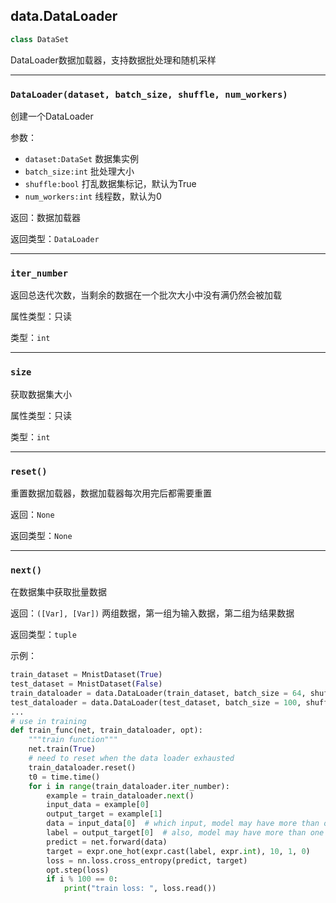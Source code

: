 ## data.DataLoader
```python
class DataSet
```
DataLoader数据加载器，支持数据批处理和随机采样

---
### `DataLoader(dataset, batch_size, shuffle, num_workers)`
创建一个DataLoader

参数：
- `dataset:DataSet` 数据集实例
- `batch_size:int` 批处理大小
- `shuffle:bool` 打乱数据集标记，默认为True
- `num_workers:int` 线程数，默认为0

返回：数据加载器

返回类型：`DataLoader`

---
### `iter_number`

返回总迭代次数，当剩余的数据在一个批次大小中没有满仍然会被加载

属性类型：只读

类型：`int`

---
### `size`

获取数据集大小

属性类型：只读

类型：`int`

---
### `reset()`

重置数据加载器，数据加载器每次用完后都需要重置

返回：`None`

返回类型：`None`

---
### `next()`

在数据集中获取批量数据

返回：`([Var], [Var])` 两组数据，第一组为输入数据，第二组为结果数据

返回类型：`tuple`

示例：

```python
train_dataset = MnistDataset(True)
test_dataset = MnistDataset(False)
train_dataloader = data.DataLoader(train_dataset, batch_size = 64, shuffle = True)
test_dataloader = data.DataLoader(test_dataset, batch_size = 100, shuffle = False)
...
# use in training
def train_func(net, train_dataloader, opt):
    """train function"""
    net.train(True)
    # need to reset when the data loader exhausted
    train_dataloader.reset()
    t0 = time.time()
    for i in range(train_dataloader.iter_number):
        example = train_dataloader.next()
        input_data = example[0]
        output_target = example[1]
        data = input_data[0]  # which input, model may have more than one inputs
        label = output_target[0]  # also, model may have more than one outputs
        predict = net.forward(data)
        target = expr.one_hot(expr.cast(label, expr.int), 10, 1, 0)
        loss = nn.loss.cross_entropy(predict, target)
        opt.step(loss)
        if i % 100 == 0:
            print("train loss: ", loss.read())
```